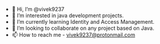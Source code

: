 - 👋 Hi, I’m @vivek9237
- 👀 I’m interested in java development projects.
- 🌱 I’m currently learning Identity and Access Management.
- 💞️ I’m looking to collaborate on any project based on Java.
- 📫 How to reach me - vivek9237@protonmail.com

<!---
vivek9237/vivek9237 is a ✨ special ✨ repository because its `README.md` (this file) appears on your GitHub profile.
You can click the Preview link to take a look at your changes.
--->
